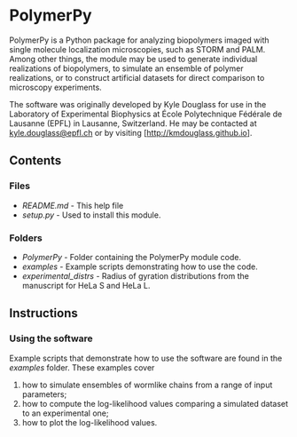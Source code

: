 PolymerPy
=========

PolymerPy is a Python package for analyzing biopolymers imaged with
single molecule localization microscopies, such as STORM and
PALM. Among other things, the module may be used to generate
individual realizations of biopolymers, to simulate an ensemble of
polymer realizations, or to construct artificial datasets for direct
comparison to microscopy experiments.

The software was originally developed by Kyle Douglass for use in the
Laboratory of Experimental Biophysics at École Polytechnique Fédérale
de Lausanne (EPFL) in Lausanne, Switzerland. He may be contacted at
kyle.douglass@epfl.ch or by visiting [http://kmdouglass.github.io].

## Contents ##
### Files ###
+ *README.md* - This help file
+ *setup.py* - Used to install this module.

### Folders ###
+ *PolymerPy* - Folder containing the PolymerPy module code.
+ *examples* - Example scripts demonstrating how to use the code.
+ *experimental_distrs* - Radius of gyration distributions from the
manuscript for HeLa S and HeLa L.

## Instructions ##

### Using the software ###

Example scripts that demonstrate how to use the software are found in
the _examples_ folder. These examples cover

1. how to simulate ensembles of wormlike chains from a range of input
   parameters;
2. how to compute the log-likelihood values comparing a simulated
   dataset to an experimental one;
3. how to plot the log-likelihood values.


